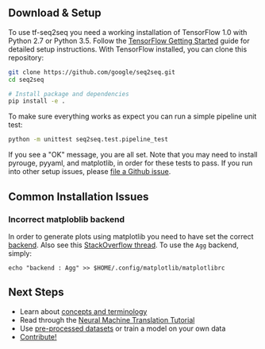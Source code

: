 ## Download & Setup

To use tf-seq2seq you need a working installation of TensorFlow 1.0 with
Python 2.7 or Python 3.5. Follow the [TensorFlow Getting Started](https://www.tensorflow.org/versions/r1.0/get_started/os_setup) guide for detailed setup instructions. With TensorFlow installed, you can clone this repository:

```bash
git clone https://github.com/google/seq2seq.git
cd seq2seq

# Install package and dependencies
pip install -e .
```

To make sure everything works as expect you can run a simple pipeline unit test:

```bash
python -m unittest seq2seq.test.pipeline_test
```

If you see a "OK" message, you are all set. Note that you may need to install pyrouge, pyyaml, and matplotlib, in order for these tests to pass. If you run into other setup issues,
please [file a Github issue](https://github.com/google/seq2seq/issues).

## Common Installation Issues

### Incorrect matploblib backend

In order to generate plots using matplotlib you need to have set the correct [backend](http://matplotlib.org/faq/usage_faq.html#what-is-a-backend). Also see this [StackOverflow thread](http://stackoverflow.com/questions/4930524/how-can-i-set-the-backend-in-matplotlib-in-python). To use the `Agg` backend, simply:

```
echo "backend : Agg" >> $HOME/.config/matplotlib/matplotlibrc
```

## Next Steps

- Learn about [concepts and terminology](concepts/)
- Read through the [Neural Machine Translation Tutorial](nmt/)
- Use [pre-processed datasets](data/) or train a model on your own data
- [Contribute!](contributing)
